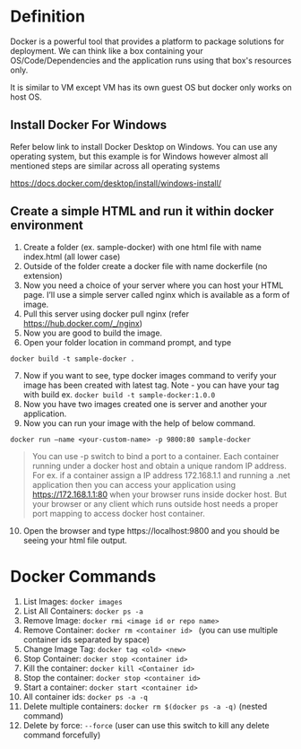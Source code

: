 # Definition
Docker is a powerful tool that provides a platform to package solutions for deployment. We can think like a box containing your OS/Code/Dependencies and the application runs using that box's resources only.

It is similar to VM except VM has its own guest OS but docker only works on host OS. 
## Install Docker For Windows
Refer below link to install Docker Desktop on Windows. You can use any operating system, but this example is for Windows however almost all mentioned steps are similar across all operating systems

https://docs.docker.com/desktop/install/windows-install/ 
## Create a simple HTML and run it within docker environment
1.	Create a folder (ex. sample-docker) with one html file with name index.html (all lower case)
2.	Outside of the folder create a docker file with name dockerfile (no extension)
3.	Now you need a choice of your server where you can host your HTML page. I’ll use a simple server called nginx which is available as a form of image.
4.	Pull this server using docker pull nginx (refer https://hub.docker.com/_/nginx)
5.	Now you are good to build the image.
6.	Open your folder location in command prompt, and type 
```
docker build -t sample-docker .
```
7.	Now if you want to see, type docker images command to verify your image has been created with latest tag. Note - you can have your tag with build ex. ``` docker build -t sample-docker:1.0.0 ```
8.	Now you have two images created one is server and another your application.
9.	Now you can run your image with the help of below command.
```
docker run –name <your-custom-name> -p 9800:80 sample-docker
```
> You can use -p switch to bind a port to a container. Each container running under a docker host and obtain a unique random IP address. For ex. if a container assign a IP address 172.168.1.1 and running a .net application then you can access your application using https://172.168.1.1:80 when your browser runs inside docker host. But your browser or any client which runs outside host needs a proper port mapping to access docker host container. 

10.	Open the browser and type https://localhost:9800 and you should be seeing your html file output.

# Docker Commands 
1. List Images: ``` docker images ```
2. List All Containers: ```docker ps -a ```
3. Remove Image: ```docker rmi <image id or repo name>```
4. Remove Container: ```docker rm <container id> ``` (you can use multiple container ids separated by space)
5. Change Image Tag: ``` docker tag <old> <new> ```
6. Stop Container: ```docker stop <container id> ```
7. Kill the container: ```docker kill <Container id>```
8. Stop the container: ```docker stop <container id>```
9. Start a container: ```docker start <container id>```
10. All container ids: ```docker ps -a -q```
11. Delete multiple containers: ```docker rm $(docker ps -a -q)``` (nested command)
12. Delete by force: ```--force``` (user can use this switch to kill any delete command forcefully)
